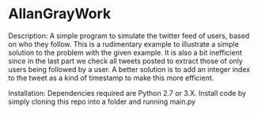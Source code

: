 # AllanGrayWork

Description: 
A simple program to simulate the twitter feed of users, based on who they follow. This is a rudimentary example to illustrate a simple solution to the problem with the given example. It is also a bit inefficient since in the last part we check all tweets posted to extract those of only users being followed by a user. A better solution is to add an integer index to the tweet as a kind of timestamp to make this more efficient.

Installation:
Dependencies required are Python 2.7 or 3.X. Install code by simply cloning this repo into a folder and running main.py

